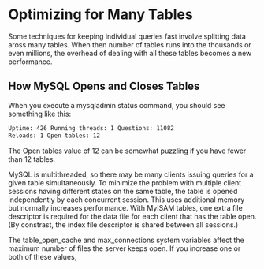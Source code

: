 # Optimizing for Many Tables

Some techniques for keeping individual queries fast involve splitting data aross many tables. When then number of tables runs into the thousands or even millions, the overhead of dealing with all these tables becomes a new performance.

## How MySQL Opens and Closes Tables

When you execute a mysqladmin status command, you should see something like this:

```txt
Uptime: 426 Running threads: 1 Questions: 11082
Reloads: 1 Open tables: 12
```

The Open tables value of 12 can be somewhat puzzling if you have fewer than 12 tables.

MySQL is multithreaded, so there may be many clients issuing queries for a given table simultaneously. To minimize the problem with multiple client sessions having different states on the same table, the table is opened independently by each concurrent session. This uses additional memory but normally increases performance. With MyISAM tables, one extra file descriptor is required for the data file for each client that has the table open. (By constrast, the index file descriptor is shared between all sessions.)

The table_open_cache and max_connections system variables affect the maximum number of files the server keeps open. If you increase one or both of these values, 
